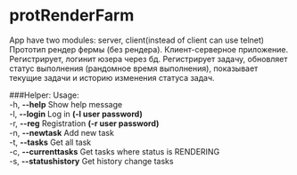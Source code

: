 # protRenderFarm
App have two modules: server, client(instead of client can use telnet)
Прототип рендер фермы (без рендера). Клиент-серверное приложение. Регистрирует, логинит юзера через бд. Регистрирует задачу, обновляет статус выполнения (рандомное время выполнения), показывает текущие задачи и историю изменения статуса задач.

###Helper:
Usage: </br>
-h, **--help**           Show help message </br>
-l, **--login**          Log in **(-l user password)** </br>
-r, **--reg**            Registration **(-r user password)** </br>
-n, **--newtask**        Add new task </br>
-t, **--tasks**          Get all task </br>
-c, **--currenttasks**   Get tasks where status is RENDERING </br>
-s, **--statushistory**  Get history change tasks </br>
